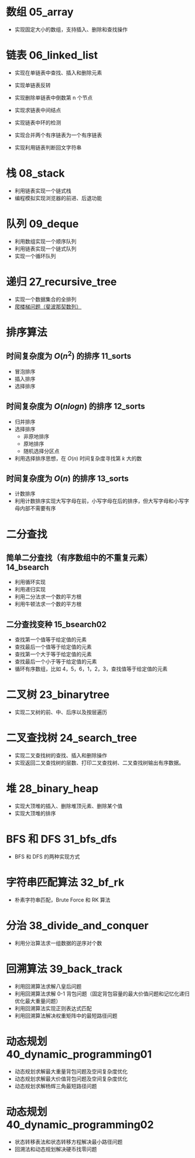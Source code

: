 # 数组 05_array

- 实现固定大小的数组，支持插入、删除和查找操作

# 链表 06_linked_list

- 实现在单链表中查找、插入和删除元素
- 实现单链表反转
- 实现删除单链表中倒数第 n 个节点
- 实现求链表中间结点

- 实现链表中环的检测
- 实现合并两个有序链表为一个有序链表
- 实现利用链表判断回文字符串

# 栈 08_stack

- 利用链表实现一个链式栈
- 编程模拟实现浏览器的前进、后退功能

# 队列 09_deque

- 利用数组实现一个顺序队列
- 利用链表实现一个链式队列
- 实现一个循环队列

# 递归 27_recursive_tree

- 实现一个数据集合的全排列
- [爬楼梯问题（斐波那契数列）](https://github.com/hotheat/LeetCode/tree/master/070.%20Climbing%20Stairs)

# 排序算法

## 时间复杂度为 $O(n^2)$ 的排序 11_sorts

- 冒泡排序
- 插入排序
- 选择排序

## 时间复杂度为 $O(nlogn)$ 的排序 12_sorts

- 归并排序
- 选择排序
  - 非原地排序
  - 原地排序
  - 随机选择分区点
- 利用选择排序思想，在 $O(n)$ 时间复杂度寻找第 $k ​$ 大的数

## 时间复杂度为 $O(n)$ 的排序 13_sorts

- 计数排序
- 利用计数排序实现大写字母在前，小写字母在后的排序，但大写字母和小写字母内部不需要有序

# 二分查找 

## 简单二分查找（有序数组中的不重复元素）14_bsearch

- 利用循环实现
- 利用递归实现
- 利用二分法求一个数的平方根
- 利用牛顿法求一个数的平方根

## 二分查找变种 15_bsearch02

- 查找第一个值等于给定值的元素
- 查找最后一个值等于给定值的元素
- 查找第一个大于等于给定值的元素
- 查找最后一个小于等于给定值的元素
- 循环有序数组，比如 4，5，6，1，2，3，查找值等于给定值的元素

# 二叉树 23_binarytree

- 实现二叉树的前、中、后序以及按层遍历

# 二叉查找树 24_search_tree

- 实现二叉查找树的查找、插入和删除操作
- 实现返回二叉查找树的层数、打印二叉查找树、二叉查找树输出有序数据。

# 堆 28_binary_heap

- 实现大顶堆的插入、删除堆顶元素、删除某个值
- 实现大顶堆的排序

# BFS 和 DFS 31_bfs_dfs

- BFS 和 DFS 的两种实现方式

# 字符串匹配算法 32_bf_rk

- 朴素字符串匹配，Brute Force 和 RK 算法

# 分治 38_divide_and_conquer

- 利用分治算法求一组数据的逆序对个数

# 回溯算法 39_back_track

- 利用回溯算法求解八皇后问题
- 利用回溯算法求解 0-1 背包问题（固定背包容量的最大价值问题和记忆化递归优化最大重量问题）
- 利用回溯算法实现正则表达式匹配
- 利用回溯算法解决权重矩阵中的最短路径问题

# 动态规划 40_dynamic_programming01

- 动态规划求解最大重量背包问题及空间复杂度优化
- 动态规划求解最大价值背包问题及空间复杂度优化
- 动态规划求解杨辉三角最短路径问题

# 动态规划 40_dynamic_programming02

- 状态转移表法和状态转移方程解决最小路径问题
- 回溯法和动态规划解决硬币找零问题